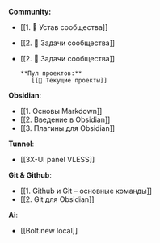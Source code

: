 **Community:**
- [[1. 📜 Устав сообщества]]
- [[2. 📝 Задачи сообщества]]
- [[2. 📝 Задачи сообщества]]

	  **Пул проектов:**
		 [[🔄 Текущие проекты]]

**Obsidian**:
- [[1. Основы Markdown]]
- [[2. Введение в Obsidian]]
- [[3. Плагины для Obsidian]]

**Tunnel**:
- [[3X-UI panel VLESS]]

**Git & Github**:
- [[1. Github и Git – основные команды]]
- [[2. Git для Obsidian]]

**Ai**:
- [[Bolt.new local]]